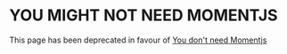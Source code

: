 # YOU MIGHT NOT NEED MOMENTJS

This page has been deprecated in favour of [You don't need Momentjs](https://github.com/you-dont-need/You-Dont-Need-Momentjs)
